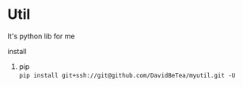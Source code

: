 # Util
It's python lib for me

install 
1. pip  
`pip install git+ssh://git@github.com/DavidBeTea/myutil.git -U`

